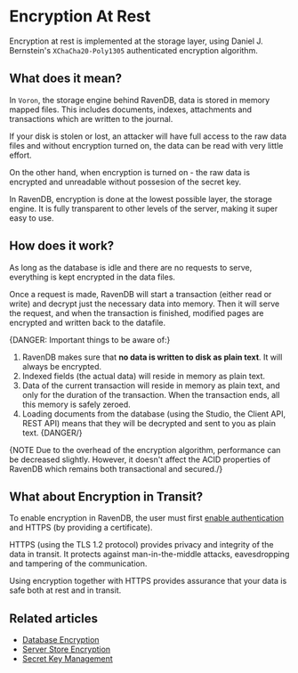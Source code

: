 # Encryption At Rest

Encryption at rest is implemented at the storage layer, using Daniel J. Bernstein's `XChaCha20-Poly1305` authenticated encryption algorithm.

## What does it mean?

In `Voron`, the storage engine behind RavenDB, data is stored in memory mapped files. This includes documents, indexes, attachments and transactions which are written to the journal.

If your disk is stolen or lost, an attacker will have full access to the raw data files and without encryption turned on, the data can be read with very little effort.

On the other hand, when encryption is turned on - the raw data is encrypted and unreadable without possesion of the secret key.

In RavenDB, encryption is done at the lowest possible layer, the storage engine. It is fully transparent to other levels of the server, making it super easy to use.

## How does it work?

As long as the database is idle and there are no requests to serve, everything is kept encrypted in the data files.

Once a request is made, RavenDB will start a transaction (either read or write) and decrypt just the necessary data into memory. Then it will serve the request, and when the transaction is finished, modified pages are encrypted and written back to the datafile.

{DANGER: Important things to be aware of:}
1. RavenDB makes sure that **no data is written to disk as plain text**. It will always be encrypted.  
2. Indexed fields (the actual data) will reside in memory as plain text.  
3. Data of the current transaction will reside in memory as plain text, and only for the duration of the transaction. When the transaction ends, all this memory is safely zeroed.  
4. Loading documents from the database (using the Studio, the Client API, REST API) means that they will be decrypted and sent to you as plain text.
{DANGER/}

{NOTE Due to the overhead of the encryption algorithm, performance can be decreased slightly. However, it doesn't affect the ACID properties of RavenDB which remains both transactional and secured./}


## What about Encryption in Transit?

To enable encryption in RavenDB, the user must first [enable authentication](../../../server/security/authentication/certificate-configuration) and HTTPS (by providing a certificate).

HTTPS (using the TLS 1.2 protocol) provides privacy and integrity of the data in transit. It protects against man-in-the-middle attacks, eavesdropping and tampering of the communication.

Using encryption together with HTTPS provides assurance that your data is safe both at rest and in transit.

## Related articles

- [Database Encryption](database-encryption)
- [Server Store Encryption](server-store-encryption)
- [Secret Key Management](secret-key-management)
